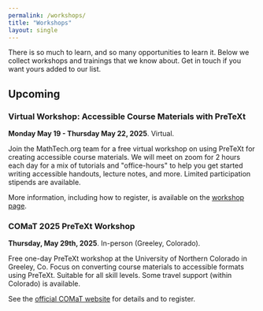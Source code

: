 ```yaml
---
permalink: /workshops/
title: "Workshops"
layout: single
---
```


There is so much to learn, and so many opportunities to learn it.  Below we collect workshops and trainings that we know about.  Get in touch if you want yours added to our list.

## Upcoming

### Virtual Workshop: Accessible Course Materials with PreTeXt

**Monday May 19 - Thursday May 22, 2025**. Virtual.

Join the MathTech.org team for a free virtual workshop on using PreTeXt for creating accessible course materials.  We will meet on zoom for 2 hours each day for a mix of tutorials and "office-hours" to help you get started writing accessible handouts, lecture notes, and more.  Limited participation stipends are available.

More information, including how to register, is available on the [workshop page](/workshops/mathtech2025.html).

### COMaT 2025 PreTeXt Workshop

**Thursday, May 29th, 2025**. In-person (Greeley, Colorado). 

Free one-day PreTeXt workshop at the University of Northern Colorado in Greeley, Co.  Focus on converting course materials to accessible formats using PreTeXt.  Suitable for all skill levels.  Some travel support (within Colorado) is available.

See the [official COMaT website](https://openmathbooks.org/comat/) for details and to register.



